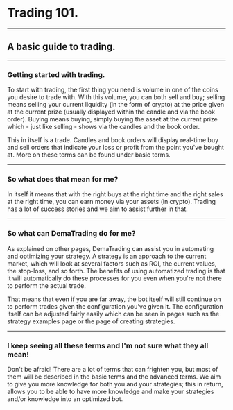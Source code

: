 # Trading 101.
***
## A basic guide to trading.
***
### Getting started with trading.
To start with trading, the first thing you need is volume in one of the coins you desire to trade with. With this volume, you can both sell and buy; selling means selling your current liquidity (in the form of crypto) at the price given at the current prize (usually displayed within the candle and via the book order). Buying means buying, simply buying the asset at the current prize which - just like selling - shows via the candles and the book order.

This in itself is a trade. Candles and book orders will display real-time buy and sell orders that indicate your loss or profit from the point you've bought at. More on these terms can be found under basic terms.
***
### So what does that mean for me?
In itself it means that with the right buys at the right time and the right sales at the right time, you can earn money via your assets (in crypto). Trading has a lot of success stories and we aim to assist further in that.
***
### So what can DemaTrading do for me?
As explained on other pages, DemaTrading can assist you in automating and optimizing your strategy. A strategy is an approach to the current market, which will look at several factors such as ROI, the current values, the stop-loss, and so forth. The benefits of using automatized trading is that it will automatically do these processes for you even when you're not there to perform the actual trade.

That means that even if you are far away, the bot itself will still continue on to perform trades given the configuration you've given it. The configuration itself can be adjusted fairly easily which can be seen in pages such as the strategy examples page or the page of creating strategies. 
***
### I keep seeing all these terms and I'm not sure what they all mean!
Don't be afraid! There are a lot of terms that can frighten you, but most of them will be described in the basic terms and the advanced terms. We aim to give you more knowledge for both you and your strategies; this in return, allows you to be able to have more knowledge and make your strategies and/or knowledge into an optimized bot.

